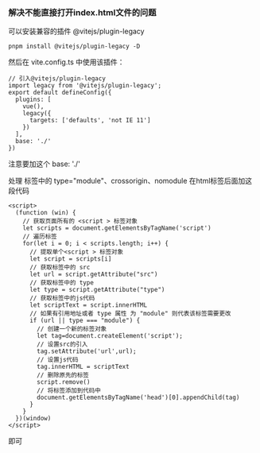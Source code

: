 ### 解决不能直接打开index.html文件的问题

可以安装兼容的插件 @vitejs/plugin-legacy

```
pnpm install @vitejs/plugin-legacy -D
```

然后在 vite.config.ts 中使用该插件：

```
// 引入@vitejs/plugin-legacy
import legacy from '@vitejs/plugin-legacy';
export default defineConfig({
  plugins: [
    vue(),
    legacy({
      targets: ['defaults', 'not IE 11']
    })
  ],
  base: './'
})
```

注意要加这个 base: './'

处理<script></script> 标签中的 type="module"、crossorigin、nomodule
在html标签后面加这段代码

```
<script>
  (function (win) {
    // 获取页面所有的 <script > 标签对象
    let scripts = document.getElementsByTagName('script')
    // 遍历标签
    for(let i = 0; i < scripts.length; i++) {
      // 提取单个<script > 标签对象
      let script = scripts[i]
      // 获取标签中的 src
      let url = script.getAttribute("src")
      // 获取标签中的 type
      let type = script.getAttribute("type")
      // 获取标签中的js代码
      let scriptText = script.innerHTML
      // 如果有引用地址或者 type 属性 为 "module" 则代表该标签需要更改
      if (url || type === "module") {
        // 创建一个新的标签对象
        let tag=document.createElement('script');
        // 设置src的引入
        tag.setAttribute('url',url);
        // 设置js代码
        tag.innerHTML = scriptText
        // 删除原先的标签
        script.remove()
        // 将标签添加到代码中
        document.getElementsByTagName('head')[0].appendChild(tag)
      }
    }
  })(window)
</script>
```

即可
